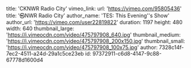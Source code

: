 title: 'CKNWR Radio City'
vimeo_link:
  url: 'https://vimeo.com/95805436'
  title: '㉿NWR Radio City'
  author_name: 'TES: This Evening''s Show'
  author_url: 'https://vimeo.com/user22819822'
  duration: 1197
  height: 480
  width: 640
  thumbnail_large: 'https://i.vimeocdn.com/video/475797908_640.jpg'
  thumbnail_medium: 'https://i.vimeocdn.com/video/475797908_200x150.jpg'
  thumbnail_small: 'https://i.vimeocdn.com/video/475797908_100x75.jpg'
author: 7328c14f-7ec2-4511-a24d-29a1c5ce23eb
id: 97372911-c6d8-4147-9c88-67778d1600d4
